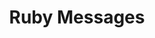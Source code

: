 ---
layout: redirect
title:  Ruby Messages
permalink: /thoughts/ruby-is-a-message-oriented-language/
redirect: https://dave.kinkead.com.au
---